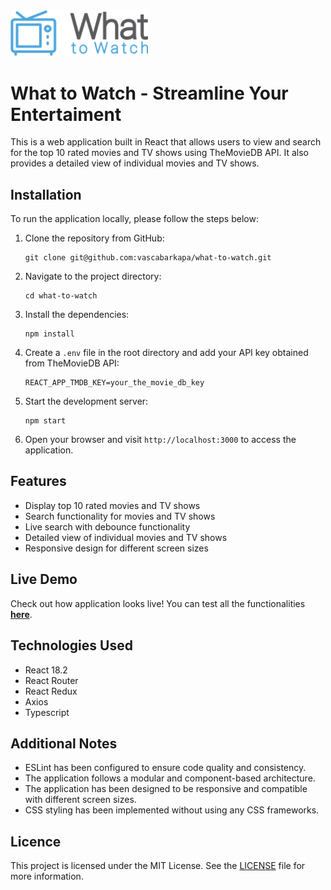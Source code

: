 <img src="src/assets/logo/w2w-logo.png" alt="W2W Logo" width="220">


# What to Watch - Streamline Your Entertaiment

This is a web application built in React that allows users to view and search for the top 10 rated movies and TV shows using TheMovieDB API. It also provides a detailed view of individual movies and TV shows.

## Installation

To run the application locally, please follow the steps below:

1. Clone the repository from GitHub:

   ```
   git clone git@github.com:vascabarkapa/what-to-watch.git
   ```

2. Navigate to the project directory:

   ```
   cd what-to-watch
   ```

3. Install the dependencies:

   ```
   npm install
   ```

4. Create a `.env` file in the root directory and add your API key obtained from TheMovieDB API:

   ```
   REACT_APP_TMDB_KEY=your_the_movie_db_key
   ```

5. Start the development server:

   ```
   npm start
   ```

6. Open your browser and visit `http://localhost:3000` to access the application.

## Features

- Display top 10 rated movies and TV shows
- Search functionality for movies and TV shows
- Live search with debounce functionality
- Detailed view of individual movies and TV shows
- Responsive design for different screen sizes

## Live Demo

Check out how application looks live! You can test all the functionalities [**here**](https://w2w-entertaiment.netlify.app/).

## Technologies Used

- React 18.2
- React Router
- React Redux
- Axios
- Typescript

## Additional Notes

- ESLint has been configured to ensure code quality and consistency.
- The application follows a modular and component-based architecture.
- The application has been designed to be responsive and compatible with different screen sizes.
- CSS styling has been implemented without using any CSS frameworks.

## Licence

This project is licensed under the MIT License. See the [LICENSE](LICENSE) file for more information.
